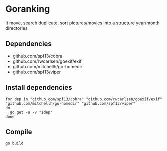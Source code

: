# Goranking
It move, search duplicate, sort pictures/movies into a structure year/month directories

## Dependencies
* github.com/spf13/cobra
* github.com/rwcarlsen/goexif/exif
* github.com/mitchellh/go-homedir
* github.com/spf13/viper

## Install dependencies

```
for dep in "github.com/spf13/cobra" "github.com/rwcarlsen/goexif/exif" "github.com/mitchellh/go-homedir" "github.com/spf13/viper"
do
  go get -u -v "$dep"
done
```

## Compile

```
go build
```
